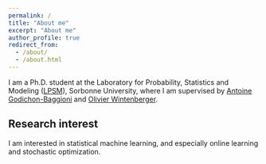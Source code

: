 ```yaml
---
permalink: /
title: "About me"
excerpt: "About me"
author_profile: true
redirect_from: 
  - /about/
  - /about.html
---
```


I am a Ph.D. student at the Laboratory for Probability, Statistics and Modeling ([LPSM](https://www.lpsm.paris "LPSM")), Sorbonne University, where I am supervised by [Antoine Godichon-Baggioni](http://godichon.perso.math.cnrs.fr) and [Olivier Wintenberger](http://wintenberger.fr). 

## Research interest
I am interested in statistical machine learning, and especially online learning and stochastic optimization.

